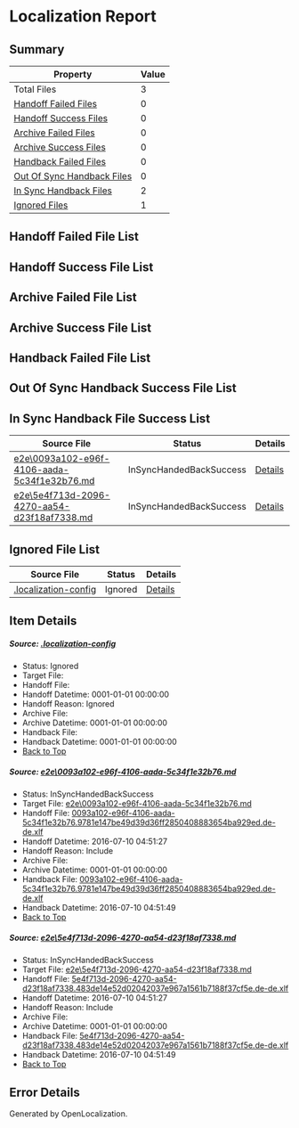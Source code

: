 # <a name='report-top'></a> Localization Report

## Summary
 Property | Value 
 -------- | ----- 
 Total Files | 3
[ Handoff Failed Files ](#handoff-failed-list)| 0
[ Handoff Success Files ](#handoff-success-list)| 0
[ Archive Failed Files ](#archive-failed-list)| 0
[ Archive Success Files ](#archive-success-list)| 0
[ Handback Failed Files ](#handback-failed-list)| 0
[ Out Of Sync Handback Files ](#outofsync-handback-success-list)| 0
[ In Sync Handback Files ](#insync-handback-success-list)| 2
[ Ignored Files ](#ignored-list)| 1

## <a name='handoff-failed-list'></a> Handoff Failed File List

## <a name='handoff-success-list'></a> Handoff Success File List

## <a name='archive-failed-list'></a> Archive Failed File List

## <a name='archive-success-list'></a> Archive Success File List

## <a name='handback-failed-list'></a> Handback Failed File List

## <a name='outofsync-handback-success-list'></a> Out Of Sync Handback Success File List

## <a name='insync-handback-success-list'></a> In Sync Handback File Success List
 Source File | Status | Details 
 ----------- | ------ | ------- 
 [e2e\0093a102-e96f-4106-aada-5c34f1e32b76.md](https://github.com/OpenLocalizationTestOrg/oltest/blob/0f45f7821ca0eb16e8532cf127436c37eb315106/e2e/0093a102-e96f-4106-aada-5c34f1e32b76.md) | InSyncHandedBackSuccess | [Details](#c5b6f8ce079757918d7258b079ed6a836c43423f1)
 [e2e\5e4f713d-2096-4270-aa54-d23f18af7338.md](https://github.com/OpenLocalizationTestOrg/oltest/blob/0f45f7821ca0eb16e8532cf127436c37eb315106/e2e/5e4f713d-2096-4270-aa54-d23f18af7338.md) | InSyncHandedBackSuccess | [Details](#0dc2c123b91ff748558d5d653f30a9cc3383ee052)

## <a name='ignored-list'></a> Ignored File List
 Source File | Status | Details 
 ----------- | ------ | ------- 
 [.localization-config](https://github.com/OpenLocalizationTestOrg/oltest/blob/0f45f7821ca0eb16e8532cf127436c37eb315106/.localization-config) | Ignored | [Details](#3d4f252ac210baf56311d7e97dcc2db10974dbd20)

## Item Details
##### <a name='3d4f252ac210baf56311d7e97dcc2db10974dbd20'></a> Source: [.localization-config](https://github.com/OpenLocalizationTestOrg/oltest/blob/0f45f7821ca0eb16e8532cf127436c37eb315106/.localization-config)
* Status: Ignored
* Target File: 
* Handoff File: 
* Handoff Datetime: 0001-01-01 00:00:00
* Handoff Reason: Ignored
* Archive File: 
* Archive Datetime: 0001-01-01 00:00:00
* Handback File: 
* Handback Datetime: 0001-01-01 00:00:00
* [Back to Top](#report-top)

##### <a name='c5b6f8ce079757918d7258b079ed6a836c43423f1'></a> Source: [e2e\0093a102-e96f-4106-aada-5c34f1e32b76.md](https://github.com/OpenLocalizationTestOrg/oltest/blob/0f45f7821ca0eb16e8532cf127436c37eb315106/e2e/0093a102-e96f-4106-aada-5c34f1e32b76.md)
* Status: InSyncHandedBackSuccess
* Target File: [e2e\0093a102-e96f-4106-aada-5c34f1e32b76.md](https://github.com/OpenLocalizationTestOrg/oltest-dede-fly/blob/75d8a2ccc6b127845be5e5d3e1ba0eff91c97a58/e2e/0093a102-e96f-4106-aada-5c34f1e32b76.md)
* Handoff File: [0093a102-e96f-4106-aada-5c34f1e32b76.9781e147be49d39d36ff2850408883654ba929ed.de-de.xlf](https://github.com/OpenLocalizationTestOrg/olhandoff-e2e/blob/2f6f892a3a118884eca94c0bc7239fd6462c3b9b/ol-handoff/OpenLocalizationTestOrg/oltest-dede-fly/ci/ht/0093a102-e96f-4106-aada-5c34f1e32b76.9781e147be49d39d36ff2850408883654ba929ed.de-de.xlf)
* Handoff Datetime: 2016-07-10 04:51:27
* Handoff Reason: Include
* Archive File: 
* Archive Datetime: 0001-01-01 00:00:00
* Handback File: [0093a102-e96f-4106-aada-5c34f1e32b76.9781e147be49d39d36ff2850408883654ba929ed.de-de.xlf](https://github.com/OpenLocalizationTestOrg/olhandback-e2e/blob/9b43bddd0215c32ceae6c02da03456989d343652/ol-handback/OpenLocalizationTestOrg/oltest-dede-fly/ci/ht/0093a102-e96f-4106-aada-5c34f1e32b76.9781e147be49d39d36ff2850408883654ba929ed.de-de.xlf)
* Handback Datetime: 2016-07-10 04:51:49
* [Back to Top](#report-top)

##### <a name='0dc2c123b91ff748558d5d653f30a9cc3383ee052'></a> Source: [e2e\5e4f713d-2096-4270-aa54-d23f18af7338.md](https://github.com/OpenLocalizationTestOrg/oltest/blob/0f45f7821ca0eb16e8532cf127436c37eb315106/e2e/5e4f713d-2096-4270-aa54-d23f18af7338.md)
* Status: InSyncHandedBackSuccess
* Target File: [e2e\5e4f713d-2096-4270-aa54-d23f18af7338.md](https://github.com/OpenLocalizationTestOrg/oltest-dede-fly/blob/75d8a2ccc6b127845be5e5d3e1ba0eff91c97a58/e2e/5e4f713d-2096-4270-aa54-d23f18af7338.md)
* Handoff File: [5e4f713d-2096-4270-aa54-d23f18af7338.483de14e52d02042037e967a1561b7188f37cf5e.de-de.xlf](https://github.com/OpenLocalizationTestOrg/olhandoff-e2e/blob/2f6f892a3a118884eca94c0bc7239fd6462c3b9b/ol-handoff/OpenLocalizationTestOrg/oltest-dede-fly/ci/ht/5e4f713d-2096-4270-aa54-d23f18af7338.483de14e52d02042037e967a1561b7188f37cf5e.de-de.xlf)
* Handoff Datetime: 2016-07-10 04:51:27
* Handoff Reason: Include
* Archive File: 
* Archive Datetime: 0001-01-01 00:00:00
* Handback File: [5e4f713d-2096-4270-aa54-d23f18af7338.483de14e52d02042037e967a1561b7188f37cf5e.de-de.xlf](https://github.com/OpenLocalizationTestOrg/olhandback-e2e/blob/9b43bddd0215c32ceae6c02da03456989d343652/ol-handback/OpenLocalizationTestOrg/oltest-dede-fly/ci/ht/5e4f713d-2096-4270-aa54-d23f18af7338.483de14e52d02042037e967a1561b7188f37cf5e.de-de.xlf)
* Handback Datetime: 2016-07-10 04:51:49
* [Back to Top](#report-top)


## Error Details

Generated by OpenLocalization.
